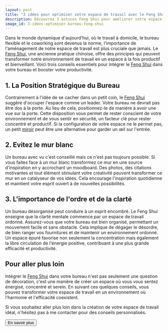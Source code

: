```yaml
---
layout: post
title: "3 idées pour optimiser votre espace de travail avec le Feng Shui et augmenter votre productivité"
description: Découvrez 3 astuces Feng Shui pour améliorer votre espace de travail, que ce soit en Home Office, Flex Office ou en coworking. Apprenez à organiser votre bureau pour booster votre productivité et bien-être.
image_id: 3-idees-optimiser-bureau-feng-shui
---
```


Dans le monde dynamique d'aujourd'hui, où le travail à domicile, le bureau flexible et le coworking sont devenus la norme, l'importance de l'aménagement de notre espace de travail est plus cruciale que jamais. Le [Feng Shui](/articles/le-feng-shui), une ancienne pratique chinoise, offre des principes qui peuvent transformer notre environnement de travail en un espace à la fois productif et bienveillant. Voici trois conseils essentiels pour intégrer le [Feng Shui](/articles/le-feng-shui) dans votre bureau et booster votre productivité.

## 1. La Position Stratégique du Bureau

Contrairement à l'idée de se cacher dans un petit coin, le [Feng Shui](/articles/le-feng-shui) suggère d'occuper l'espace comme un leader. Votre bureau ne devrait pas être dos à la porte. Au lieu de cela, positionnez-le de manière à avoir une vue sur la porte. Cette disposition vous permet de rester conscient de votre environnement et de vous sentir en sécurité, un facteur clé pour rester concentré et productif. Si la configuration de votre espace ne le permet pas, un petit [miroir](/articles/comment-placer-les-miroirs-en-feng-shui) peut être une alternative pour garder un œil sur l'entrée.

## 2. Evitez le mur blanc

Un bureau avec vu c'est conseillé mais ce n'est pas toujours possible. Si vous faites face à un mur blanc transformez ce mur en une source d'inspiration en y accrochant un moodboard. Des photos, des citations motivantes et tout élément stimulant votre créativité peuvent transformer ce mur en un catalyseur de vos idées. Cela encourage l'inspiration quotidienne et maintient votre esprit ouvert à de nouvelles possibilités.

## 3. L'importance de l'ordre et de la clarté

Un bureau désorganisé peut conduire à un esprit encombré. Le Feng Shui enseigne que la clarté mentale commence par un espace de travail ordonné. Assurez-vous que votre bureau est bien organisé, permettant un mouvement facile et sans obstacle. Cela implique de dégager le désordre, de bien ranger vos fournitures et de maintenir un environnement ordonné. Un espace épuré favorise non seulement la concentration mais également la libre circulation de l'énergie positive, contribuant à une plus grande efficacité et productivité.

## Pour aller plus loin

Intégrer le [Feng Shui](/articles/le-feng-shui) dans votre bureau n'est pas seulement une question de décoration, c'est une manière de créer un espace où vous vous sentez énergisé, concentré et serein. En suivant ces quelques conseils, vous pouvez transformer votre espace de travail en un environnement où l'harmonie et l'efficacité coexistent.

Si vous souhaitez aller plus loin dans la création de votre espace de travail idéal, n'hésitez pas à me contacter pour des conseils personnalisés.

<button class="btn btn-secondary" data-action="click->crisp-chat#show">En savoir plus</button>

